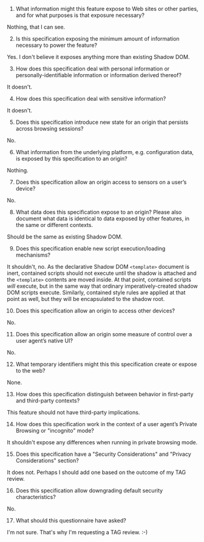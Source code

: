 1. What information might this feature expose to Web sites or other parties, and for what purposes is that exposure necessary?

Nothing, that I can see.


2. Is this specification exposing the minimum amount of information necessary to power the feature?

Yes. I don't believe it exposes anything more than existing Shadow DOM.


3. How does this specification deal with personal information or personally-identifiable information or information derived thereof?

It doesn't.

4. How does this specification deal with sensitive information?

It doesn't.


5. Does this specification introduce new state for an origin that persists across browsing sessions?

No.

6. What information from the underlying platform, e.g. configuration data, is exposed by this specification to an origin?

Nothing.

7. Does this specification allow an origin access to sensors on a user’s device?

No.

8. What data does this specification expose to an origin? Please also document what data is identical to data exposed by other features, in the same or different contexts.

Should be the same as existing Shadow DOM.


9. Does this specification enable new script execution/loading mechanisms?

It shouldn't, no. As the declarative Shadow DOM `<template>` document is inert, contained scripts should not execute until the shadow is attached and the `<template>` contents are moved inside. At that point, contained scripts *will* execute, but in the same way that ordinary imperatively-created shadow DOM scripts execute. Similarly, contained style rules are applied at that point as well, but they will be encapsulated to the shadow root.


10. Does this specification allow an origin to access other devices?

No.


11. Does this specification allow an origin some measure of control over a user agent’s native UI?

No.


12. What temporary identifiers might this this specification create or expose to the web?

None.


13. How does this specification distinguish between behavior in first-party and third-party contexts?

This feature should not have third-party implications.


14. How does this specification work in the context of a user agent’s Private Browsing or "incognito" mode?

It shouldn't expose any differences when running in private browsing mode.


15. Does this specification have a "Security Considerations" and "Privacy Considerations" section?

It does not. Perhaps I should add one based on the outcome of my TAG review.


16. Does this specification allow downgrading default security characteristics?

No.


17. What should this questionnaire have asked?

I'm not sure. That's why I'm requesting a TAG review. :-)

